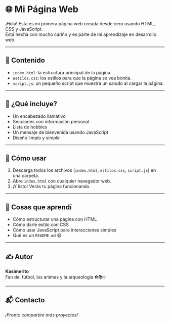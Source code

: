 # 🌐 Mi Página Web

¡Hola! Esta es mi primera página web creada desde cero usando HTML, CSS y JavaScript.  
Está hecha con mucho cariño y es parte de mi aprendizaje en desarrollo web.

---

## 📄 Contenido

- `index.html`: la estructura principal de la página.
- `estilos.css`: los estilos para que la página se vea bonita.
- `script.js`: un pequeño script que muestra un saludo al cargar la página.

---

## 🎨 ¿Qué incluye?

- Un encabezado llamativo
- Secciones con información personal
- Lista de hobbies
- Un mensaje de bienvenida usando JavaScript
- Diseño limpio y simple

---

## 🚀 Cómo usar

1. Descarga todos los archivos (`index.html`, `estilos.css`, `script.js`) en una carpeta.
2. Abre `index.html` con cualquier navegador web.
3. ¡Y listo! Verás tu página funcionando.

---

## 🧠 Cosas que aprendí

- Cómo estructurar una página con HTML
- Cómo darle estilo con CSS
- Cómo usar JavaScript para interacciones simples
- Qué es un `README.md` 😄

---

## ✍️ Autor

**Kasimerito**  
Fan del fútbol, los animes y la arqueología ⚽📚✨

---

## 📬 Contacto

*¡Pronto compartiré más proyectos!*


